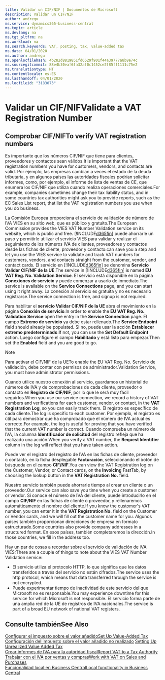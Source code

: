 ```yaml
---
title: Validar un CIF/NIF | Documentos de Microsoft
description: Validar un CIF/NIF
author: andregu
ms.service: dynamics365-business-central
ms.topic: article
ms.devlang: na
ms.tgt_pltfrm: na
ms.workload: na
ms.search.keywords: VAT, posting, tax, value-added tax
ms.date: 04/01/2020
ms.author: andregu
ms.openlocfilehash: 4b282d8819851fd6529f901f44a39777a8b8e74c
ms.sourcegitcommit: 88e4b30eaf6fa32af0c1452ce2f85ff1111c75e2
ms.translationtype: HT
ms.contentlocale: es-ES
ms.lasthandoff: 04/01/2020
ms.locfileid: "3183073"
---
```

# <a name="validate-a-vat-registration-number"></a><span data-ttu-id="dd903-103">Validar un CIF/NIF</span><span class="sxs-lookup"><span data-stu-id="dd903-103">Validate a VAT Registration Number</span></span>

## <a name="to-verify-vat-registration-numbers"></a><span data-ttu-id="dd903-104">Comprobar CIF/NIF</span><span class="sxs-lookup"><span data-stu-id="dd903-104">To verify VAT registration numbers</span></span>
<span data-ttu-id="dd903-105">Es importante que los números CIF/NIF que tiene para clientes, proveedores y contactos sean válidos.</span><span class="sxs-lookup"><span data-stu-id="dd903-105">It is important that the VAT registration numbers you have for customers, vendors, and contacts are valid.</span></span> <span data-ttu-id="dd903-106">Por ejemplo, las empresas cambian a veces el estado de la deuda tributaria, y en algunos países las autoridades fiscales podrían solicitar informes, como, por ejemplo, el informe de lista de ventas de CE, que enumera los CIF/NIF que utiliza cuando realiza operaciones comerciales.</span><span class="sxs-lookup"><span data-stu-id="dd903-106">For example, companies sometimes change their tax liability status, and in some countries tax authorities might ask you to provide reports, such as the EC Sales List report, that list the VAT registration numbers you use when you do business.</span></span>

<span data-ttu-id="dd903-107">La Comisión Europea proporciona el servicio de validación de número de IVA VIES en su sitio web, que es público y gratuito.</span><span class="sxs-lookup"><span data-stu-id="dd903-107">The European Commission provides the VIES VAT Number Validation service on its website, which is public and free.</span></span> [!INCLUDE[d365fin](includes/d365fin_md.md)] <span data-ttu-id="dd903-108">puede ahorrarle un paso y permitirle utilizar el servicio VIES para validar y realizar el seguimiento de los números IVA de clientes, proveedores y contactos desde las fichas de cliente, proveedor y contacto.</span><span class="sxs-lookup"><span data-stu-id="dd903-108">can save you a step and let you use the VIES service to validate and track VAT numbers for customers, vendors, and contacts straight from the customer, vendor, and contact cards.</span></span> <span data-ttu-id="dd903-109">El servicio en [!INCLUDE[d365fin](includes/d365fin_md.md)] se denomina **Servicio Validar CIF/NIF de la UE**.</span><span class="sxs-lookup"><span data-stu-id="dd903-109">The service in [!INCLUDE[d365fin](includes/d365fin_md.md)] is named **EU VAT Reg. No. Validation Service**.</span></span> <span data-ttu-id="dd903-110">El servicio está disponible en la página **Conexiones de servicio** y puede comenzar a usarlo de inmediato.</span><span class="sxs-lookup"><span data-stu-id="dd903-110">The service is available on the **Service Connections** page, and you can start using it right away.</span></span> <span data-ttu-id="dd903-111">La conexión al servicio es gratuita y no es necesario registrarse.</span><span class="sxs-lookup"><span data-stu-id="dd903-111">The service connection is free, and signup is not required.</span></span>

<span data-ttu-id="dd903-112">Para habilitar el **servicio Validar CIF/NIF de la UE** abra el movimiento en la página **Conexión de servicio**.</span><span class="sxs-lookup"><span data-stu-id="dd903-112">In order to enable the **EU VAT Reg. No. Validation Service** open the entry in the **Service Connection** page.</span></span> <span data-ttu-id="dd903-113">El campo **Extremo de servicio** ya debe estar rellenado.</span><span class="sxs-lookup"><span data-stu-id="dd903-113">The **Service Endpoint** field should already be populated.</span></span> <span data-ttu-id="dd903-114">Si no, puede usar la acción **Establecer extremo predeterminado**.</span><span class="sxs-lookup"><span data-stu-id="dd903-114">If not, you can use the **Set Default Endpoint** action.</span></span> <span data-ttu-id="dd903-115">Luego configure el campo **Habilitado** y está listo para empezar.</span><span class="sxs-lookup"><span data-stu-id="dd903-115">Then set the **Enabled** field and you are good to go.</span></span>

> [!Note]
> <span data-ttu-id="dd903-116">Para activar el CIF/NIF de la UE</span><span class="sxs-lookup"><span data-stu-id="dd903-116">To enable the EU VAT Reg. No.</span></span> <span data-ttu-id="dd903-117">Servicio de validación, debe contar con permisos de administrador.</span><span class="sxs-lookup"><span data-stu-id="dd903-117">Validation Service, you must have administrator permissions.</span></span>

<span data-ttu-id="dd903-118">Cuando utilice nuestro conexión al servicio, guardamos un historial de números de IVA y de comprobaciones de cada cliente, proveedor o contacto en **Registro de CIF/NIF**, por lo que le será muy fácil seguirlos.</span><span class="sxs-lookup"><span data-stu-id="dd903-118">When you use our service connection, we record a history of VAT numbers and verifications for each customer, vendor, or contact, in the **VAT Registration Log**, so you can easily track them.</span></span> <span data-ttu-id="dd903-119">El registro es específico de cada cliente.</span><span class="sxs-lookup"><span data-stu-id="dd903-119">The log is specific to each customer.</span></span> <span data-ttu-id="dd903-120">Por ejemplo, el registro es útil para demostrar que ha comprobado que el número de IVA actual es correcto.</span><span class="sxs-lookup"><span data-stu-id="dd903-120">For example, the log is useful for proving that you have verified that the current VAT number is correct.</span></span> <span data-ttu-id="dd903-121">Cuando comprueba un número de IVA, la columna **Identificador de solicitud** del registro refleja que ha realizado una acción.</span><span class="sxs-lookup"><span data-stu-id="dd903-121">When you verify a VAT number, the **Request Identifier** column in the log will reflect that you have taken action.</span></span>

<span data-ttu-id="dd903-122">Puede ver el registro del registro de IVA en las fichas de cliente, proveedor o contacto, en la ficha desplegable **Facturación**, seleccionando el botón de búsqueda en el campo **CIF/NIF**.</span><span class="sxs-lookup"><span data-stu-id="dd903-122">You can view the VAT Registration log on the Customer, Vendor, or Contact cards, on the **Invoicing** FastTab, by choosing the lookup button in the **VAT Registration No.** field.</span></span>  

<span data-ttu-id="dd903-123">Nuestro servicio también puede ahorrarle tiempo al crear un cliente o un proveedor.</span><span class="sxs-lookup"><span data-stu-id="dd903-123">Our service can also save you time when you create a customer or vendor.</span></span> <span data-ttu-id="dd903-124">Si conoce el número de IVA del cliente, puede introducirlo en el campo **CIF/NIF** en las fichas de cliente o proveedor, y rellenaremos automáticamente el nombre del cliente.</span><span class="sxs-lookup"><span data-stu-id="dd903-124">If you know the customer's VAT number, you can enter it in the **VAT Registration No.** field on the Customer or Vendor cards, and we will fill out the customer name for you.</span></span> <span data-ttu-id="dd903-125">Algunos países también proporcionan direcciones de empresa en formato estructurado.</span><span class="sxs-lookup"><span data-stu-id="dd903-125">Some countries also provide company addresses in a structured format.</span></span> <span data-ttu-id="dd903-126">En esos países, también completaremos la dirección.</span><span class="sxs-lookup"><span data-stu-id="dd903-126">In those countries, we fill in the address too.</span></span>  

<span data-ttu-id="dd903-127">Hay un par de cosas a recordar sobre el servicio de validación de IVA VIES:</span><span class="sxs-lookup"><span data-stu-id="dd903-127">There are a couple of things to note about the VIES VAT Number Validation service:</span></span>

* <span data-ttu-id="dd903-128">El servicio utiliza el protocolo HTTP, lo que significa que los datos transferidos a través del servicio no están cifrados.</span><span class="sxs-lookup"><span data-stu-id="dd903-128">The service uses the http protocol, which means that data transferred through the service is not encrypted.</span></span>  
* <span data-ttu-id="dd903-129">Puede experimentar tiempo de inactividad de este servicio del que Microsoft no es responsable.</span><span class="sxs-lookup"><span data-stu-id="dd903-129">You may experience downtime for this service for which Microsoft is not responsible.</span></span> <span data-ttu-id="dd903-130">El servicio forma parte de una amplia red de la UE de registros de IVA nacionales.</span><span class="sxs-lookup"><span data-stu-id="dd903-130">The service is part of a broad EU network of national VAT registers.</span></span>

## <a name="see-also"></a><span data-ttu-id="dd903-131">Consulte también</span><span class="sxs-lookup"><span data-stu-id="dd903-131">See Also</span></span>  
[<span data-ttu-id="dd903-132">Configurar el impuesto sobre el valor añadido</span><span class="sxs-lookup"><span data-stu-id="dd903-132">Set Up Value-Added Tax</span></span>](finance-setup-vat.md)  
<span data-ttu-id="dd903-133">[Configuración del impuesto sobre el valor añadido no realizado](finance-setup-unrealized-vat.md)    </span><span class="sxs-lookup"><span data-stu-id="dd903-133">[Setting Up Unrealized Value Added Tax](finance-setup-unrealized-vat.md)    </span></span>  
[<span data-ttu-id="dd903-134">Crear informes de IVA para la autoridad fiscal</span><span class="sxs-lookup"><span data-stu-id="dd903-134">Report VAT to a Tax Authority</span></span>](finance-how-report-vat.md)  
[<span data-ttu-id="dd903-135">Trabajar con el IVA por ventas y compras</span><span class="sxs-lookup"><span data-stu-id="dd903-135">Work with VAT on Sales and Purchases</span></span>](finance-work-with-vat.md)  
[<span data-ttu-id="dd903-136">Funcionalidad local en Business Central</span><span class="sxs-lookup"><span data-stu-id="dd903-136">Local functionality in Business Central</span></span>](about-localization.md)
